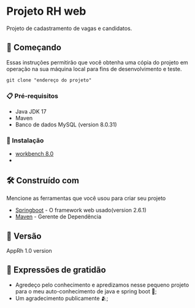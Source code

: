 # Projeto RH web

Projeto de cadastramento de vagas e candidatos.

## 🚀 Começando

Essas instruções permitirão que você obtenha uma cópia do projeto em operação na sua máquina local para fins de desenvolvimento e teste.

```
git clone "endereço do projeto"
```

### 📋 Pré-requisitos

* Java JDK 17
* Maven
* Banco de dados MySQL (version 8.0.31)


### 🔧 Instalação

* [workbench 8.0](https://downloads.mysql.com/archives/installer/)
* 





## 🛠️ Construído com

Mencione as ferramentas que você usou para criar seu projeto

* [Springboot](https://start.spring.io/) - O framework web usado(version 2.6.1)
* [Maven](https://maven.apache.org/) - Gerente de Dependência


## 📌 Versão

AppRh 1.0 version


## 🎁 Expressões de gratidão

* Agredeço pelo conhecimento e apredizamos nesse pequeno projeto para o meu auto-conhecimento de java e spring boot 📢;
* Um agradecimento publicamente 🫂;
  

